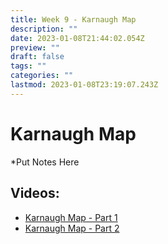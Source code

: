 ```yaml
---
title: Week 9 - Karnaugh Map
description: ""
date: 2023-01-08T21:44:02.054Z
preview: ""
draft: false
tags: ""
categories: ""
lastmod: 2023-01-08T23:19:07.243Z
---
```

# Karnaugh Map
*Put Notes Here

## Videos:
- [Karnaugh Map - Part 1](https://youtu.be/NIELQX6CUK8)
- [Karnaugh Map - Part 2](https://youtu.be/MQ9wShTfloU)

